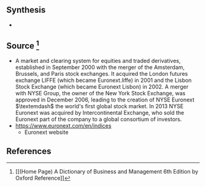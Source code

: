 ## Synthesis
- 
## Source [^1]
- A market and clearing system for equities and traded derivatives, established in September 2000 with the merger of the Amsterdam, Brussels, and Paris stock exchanges. It acquired the London futures exchange LIFFE (which became Euronext.liffe) in 2001 and the Lisbon Stock Exchange (which became Euronext Lisbon) in 2002. A merger with NYSE Group, the owner of the New York Stock Exchange, was approved in December 2006, leading to the creation of NYSE Euronext $\textemdash$ the world's first global stock market. In 2013 NYSE Euronext was acquired by Intercontinental Exchange, who sold the Euronext part of the company to a global consortium of investors.
- https://www.euronext.com/en/indices
	- Euronext website
## References

[^1]: [[(Home Page) A Dictionary of Business and Management 6th Edition by Oxford Reference]]